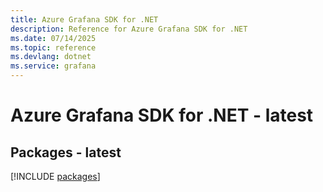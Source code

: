```yaml
---
title: Azure Grafana SDK for .NET
description: Reference for Azure Grafana SDK for .NET
ms.date: 07/14/2025
ms.topic: reference
ms.devlang: dotnet
ms.service: grafana
---
```

# Azure Grafana SDK for .NET - latest
## Packages - latest
[!INCLUDE [packages](grafana-index.md)]
